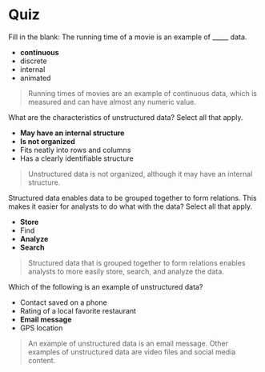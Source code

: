 # Quiz
Fill in the blank: The running time of a movie is an example of _____ data.

* **continuous**
* discrete
* internal
* animated

> Running times of movies are an example of continuous data, which is measured and can have almost any numeric value.

What are the characteristics of unstructured data? Select all that apply.

* **May have an internal structure**
* **Is not organized**
* Fits neatly into rows and columns
* Has a clearly identifiable structure

> Unstructured data is not organized, although it may have an internal structure.

Structured data enables data to be grouped together to form relations. This makes it easier for analysts to do what with the data? Select all that apply. 

* **Store**
* Find
* **Analyze**
* **Search**

> Structured data that is grouped together to form relations enables analysts to more easily store, search, and analyze the data.

Which of the following is an example of unstructured data?

* Contact saved on a phone
* Rating of a local favorite restaurant 
* **Email message**
* GPS location

> An example of unstructured data is an email message. Other examples of unstructured data are video files and social media content.
